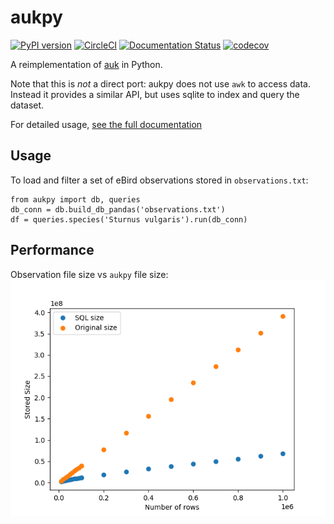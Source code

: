 # aukpy
[![PyPI version](https://badge.fury.io/py/aukpy.svg)](https://badge.fury.io/py/aukpy)
[![CircleCI](https://circleci.com/gh/vluzko/aukpy.svg?style=shield)](https://circleci.com/gh/vluzko/aukpy)
[![Documentation Status](https://readthedocs.org/projects/aukpy/badge/?version=latest)](https://aukpy.readthedocs.io/en/latest/?badge=latest)
[![codecov](https://codecov.io/gh/vluzko/aukpy/branch/main/graph/badge.svg?token=YCS96F5R5F)](https://codecov.io/gh/vluzko/aukpy)

A reimplementation of [auk](https://github.com/CornellLabofOrnithology/auk) in Python.

Note that this is *not* a direct port: aukpy does not use `awk` to access data. Instead it provides a similar API, but uses sqlite to index and query the dataset.

For detailed usage, [see the full documentation](https://aukpy.readthedocs.io/en/latest/)

## Usage
To load and filter a set of eBird observations stored in `observations.txt`:
```
from aukpy import db, queries
db_conn = db.build_db_pandas('observations.txt')
df = queries.species('Sturnus vulgaris').run(db_conn)
```


## Performance
Observation file size vs `aukpy` file size:
[![File size](https://github.com/vluzko/aukpy/blob/main/docs/size.png)](https://github.com/vluzko/aukpy/blob/main/docs/size.png)
